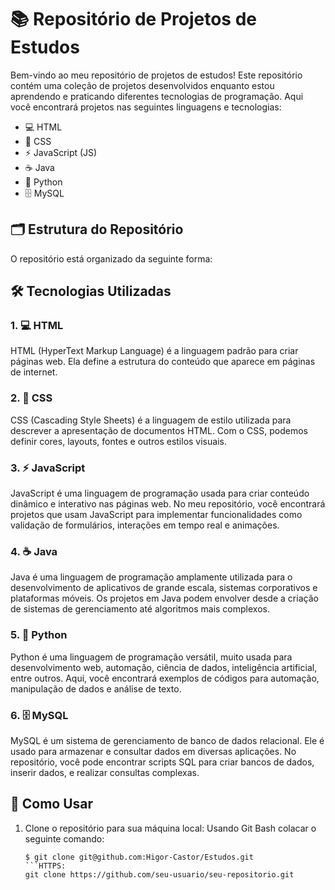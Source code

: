 # 📚 Repositório de Projetos de Estudos

Bem-vindo ao meu repositório de projetos de estudos! Este repositório contém uma coleção de projetos desenvolvidos enquanto estou aprendendo e praticando diferentes tecnologias de programação. Aqui você encontrará projetos nas seguintes linguagens e tecnologias:

- 💻 HTML
- 🎨 CSS
- ⚡ JavaScript (JS)
- ☕ Java
- 🐍 Python
- 🗄️ MySQL

## 🗂️ Estrutura do Repositório

O repositório está organizado da seguinte forma:


## 🛠️ Tecnologias Utilizadas

### 1. 💻 HTML
HTML (HyperText Markup Language) é a linguagem padrão para criar páginas web. Ela define a estrutura do conteúdo que aparece em páginas de internet.

### 2. 🎨 CSS
CSS (Cascading Style Sheets) é a linguagem de estilo utilizada para descrever a apresentação de documentos HTML. Com o CSS, podemos definir cores, layouts, fontes e outros estilos visuais.

### 3. ⚡ JavaScript
JavaScript é uma linguagem de programação usada para criar conteúdo dinâmico e interativo nas páginas web. No meu repositório, você encontrará projetos que usam JavaScript para implementar funcionalidades como validação de formulários, interações em tempo real e animações.

### 4. ☕ Java
Java é uma linguagem de programação amplamente utilizada para o desenvolvimento de aplicativos de grande escala, sistemas corporativos e plataformas móveis. Os projetos em Java podem envolver desde a criação de sistemas de gerenciamento até algoritmos mais complexos.

### 5. 🐍 Python
Python é uma linguagem de programação versátil, muito usada para desenvolvimento web, automação, ciência de dados, inteligência artificial, entre outros. Aqui, você encontrará exemplos de códigos para automação, manipulação de dados e análise de texto.

### 6. 🗄️ MySQL
MySQL é um sistema de gerenciamento de banco de dados relacional. Ele é usado para armazenar e consultar dados em diversas aplicações. No repositório, você pode encontrar scripts SQL para criar bancos de dados, inserir dados, e realizar consultas complexas.

## 🚀 Como Usar

1. Clone o repositório para sua máquina local:
  Usando Git Bash colacar o seguinte comando:
   ```SSH:
   $ git clone git@github.com:Higor-Castor/Estudos.git
   ```HTTPS:
   git clone https://github.com/seu-usuario/seu-repositorio.git
